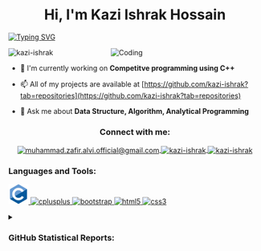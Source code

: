 <h1 align="center">Hi, I'm Kazi Ishrak Hossain</h1>

<a href="https://git.io/typing-svg">
    <img src="https://readme-typing-svg.demolab.com?font=Consolas&weight=700&size=21&pause=1000&multiline=true&random=false&width=435&lines=A+passionate+Software+Developer;from+Bangladesh"
        alt="Typing SVG" />
</a>

<img align="right" alt="Coding" width="300"
    src="https://miro.medium.com/v2/resize:fit:720/format:webp/0*8HVwTXeE0s4ClEVp.jpeg">

<p align="left">
    <img src="https://komarev.com/ghpvc/?username=kazi-ishrak&label=Profile%20views&color=0e75b6&style=flat"
        alt="kazi-ishrak" />
</p>

- 🔭 I'm currently working on **Competitve programming using C++**

- 📫 All of my projects are available at [https://github.com/kazi-ishrak?tab=repositories](https://github.com/kazi-ishrak?tab=repositories)

- 💬 Ask me about **Data Structure, Algorithm, Analytical Programming**

<h3 align="center">
    Connect with me:
</h3>
<p align="center">
    <a href="mailto:hossainprime@gmail.com">
        <img align="center"
        src="https://img.shields.io/badge/Gmail-lightgrey?style=flat&logo=gmail"
        alt="muhammad.zafir.alvi.official@gmail.com" height="30" width="80" />
    </a>
    <a href="https://github.com/kazi-ishrak" target="blank">
        <img align="center"
            src="https://raw.githubusercontent.com/rahuldkjain/github-profile-readme-generator/master/src/images/icons/Social/github.svg"
            alt="kazi-ishrak" height="30" width="40" />
    </a>
    <a href="https://www.linkedin.com/in/kazi-ishrak" target="blank">
        <img align="center"
            src="https://raw.githubusercontent.com/rahuldkjain/github-profile-readme-generator/master/src/images/icons/Social/linked-in-alt.svg"
            alt="kazi-ishrak" height="30" width="40" />
    </a>
</p>

<h3 align="left">
    Languages and Tools:
</h3>
<p align="left">
    <a href="https://www.cprogramming.com/" target="_blank" rel="noreferrer">
        <img src="https://raw.githubusercontent.com/devicons/devicon/master/icons/c/c-original.svg" alt="c" width="40"
            height="40" />
    </a>
    <a href="https://www.w3schools.com/cpp" target="_blank" rel="noreferrer">
        <img src="https://cdn.jsdelivr.net/gh/devicons/devicon/icons/cplusplus/cplusplus-original.svg"
            alt="cplusplus" width="40" height="40" />
    </a>
        <a href="https://getbootstrap.com/" target="_blank" rel="noreferrer">
        <img src="https://cdn.jsdelivr.net/gh/devicons/devicon/icons/bootstrap/bootstrap-original.svg"
            alt="bootstrap" width="40" height="40" />
    </a>
    <a href="https://www.w3.org/html/" target="_blank" rel="noreferrer">
        <img src="https://cdn.jsdelivr.net/gh/devicons/devicon/icons/html5/html5-original.svg"
            alt="html5" width="40" height="40" />
    </a>
    <a href="https://www.w3schools.com/css/" target="_blank" rel="noreferrer">
        <img src="https://cdn.jsdelivr.net/gh/devicons/devicon/icons/css3/css3-original.svg"
            alt="css3" width="40" height="40" />
    </a>
</p>

<details>
    <summary>
        <strong>
            <h3>
                GitHub Statistical Reports:
            </h3>
        </strong>
    </summary>
    <br>
    <table border="0">
        <tr>
            <td colspan="2" align="center">
                <img align="center"
                    src="https://github-readme-stats.vercel.app/api/top-langs?username=kazi-ishrak&show_icons=true&locale=en&layout=compact&theme=dark"
                    alt="kazi-ishrak" />
            </td>
        </tr>
        <tr>
            <td>
                <img align="center"
                    src="https://github-readme-stats.vercel.app/api?username=kazi-ishrak&show_icons=true&locale=en&hide=contribs,prs&theme=tokyonight"
                    alt="kazi-ishrak" />
            </td>
            <td>
                <img align="center" 
                    src="https://github-readme-streak-stats.herokuapp.com/?user=kazi-ishrak&theme=merko"
                    alt="kazi-ishrak" />
            </td>
        </tr>
    </table>
</details>

